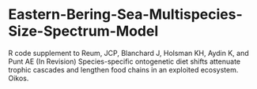 # Eastern-Bering-Sea-Multispecies-Size-Spectrum-Model
R code supplement to Reum, JCP, Blanchard J, Holsman KH, Aydin K, and Punt AE (In Revision) Species-specific ontogenetic diet shifts attenuate trophic cascades and lengthen food chains in an exploited ecosystem. Oikos. 
